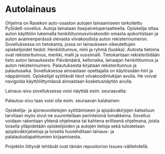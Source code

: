 # Autolainaus
Ohjelma on Rasekon auto-osaston autojen lainaamiseen tarkoitettu PySide6-sovellus. Autoja lainataan itsepalveluperiaatteella. Opiskelija ottaa auton käyttöön lukemalla henkilötunnusviivakoodin omasta ajokortistaan ja auton avaimenperässä olevasta viivakoodista auton rekisterinumeron. Sovelluksessa on tietokanta, jossa on lainaukseen oikeutettujen opiskelijoidet tiedot: Henkilötunnus, nimi ja ryhmä (luokka). Autosta tietoina ovat rekisteritunnus, merkki, malli ja vuosimalli. Tietokantaan rekisteröidään tieto auton lainauksesta: Päivämäärä, kellonaika, lainaajan henkilötunnus ja auton rekisterinumero. Palautuksesta kirjataan rekisteritunnus ja palautusaika. Sovelluksessa ainoastaan opettajalla on käytössään hiiri ja näppäimistö. Opiskelijat syöttävät tieot viivakoodinlukijan avulla. He voivat navigoida käyttöliittymässä ainoastaan kosketusnäytön avulla.

Lainaus-sivu sovelluksessa voisi näyttää esim. seuraavalta:

Palautus-sivu taas voisi olla esim. seuraavan kalatainen:

Opiskelija- ja ajoneuvotietojen syöttämiseen ja ajopäiväkirjojen katseluun tarvitaan myös sivut ne suunnitellaan perinteisinä lomakkeina. Sovellus voidaan rakentaan yhtenä ohjelmana tai kahtena erillisenä ohjelmana, joista toisella ylläpidetään opiskelijoiden ja autojen tietoja sekä tulostetaan ajopäiväkirjatietoja ja toisella huolehditaan lainaus- ja palalautustapahtumien kirjaamisesta.

Projektiin liittyvät tehtävät ovat tämän repositorion Issues-välilehdellä.
